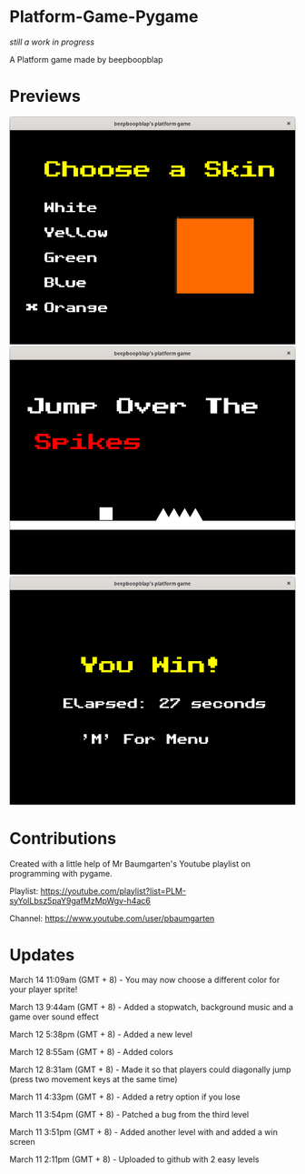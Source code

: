 # Platform-Game-Pygame

*still a work in progress*

A Platform game made by beepboopblap

# Previews

![A picture of the skin selection screen](prev.png)
![Picture of the gameplay](prev2.png)
![Win screen](prev3.png)

# Contributions

Created with a little help of Mr Baumgarten's Youtube playlist on programming with pygame.

Playlist: https://youtube.com/playlist?list=PLM-syYolLbsz5paY9gafMzMpWgv-h4ac6

Channel: https://www.youtube.com/user/pbaumgarten

# Updates

March 14 11:09am (GMT + 8) - You may now choose a different color for your player sprite!

March 13 9:44am (GMT + 8) - Added a stopwatch, background music and a game over sound effect

March 12 5:38pm (GMT + 8) - Added a new level 

March 12 8:55am (GMT + 8) - Added colors 

March 12 8:31am (GMT + 8) - Made it so that players could diagonally jump (press two movement keys at the same time)

March 11 4:33pm (GMT + 8) - Added a retry option if you lose

March 11 3:54pm (GMT + 8) - Patched a bug from the third level

March 11 3:51pm (GMT + 8) - Added another level with and added a win screen

March 11 2:11pm (GMT + 8) - Uploaded to github with 2 easy levels
